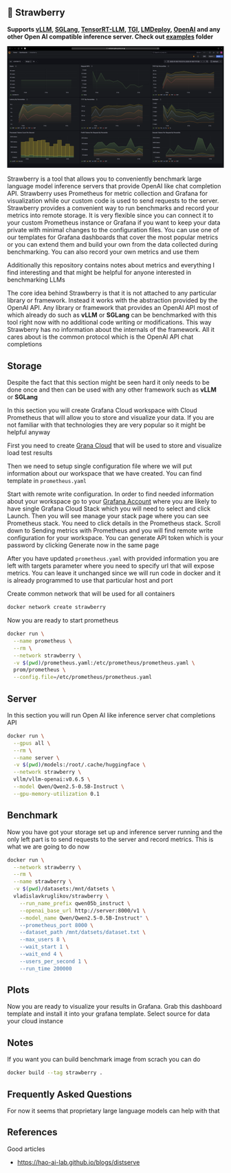 ## 🍓 Strawberry

**Supports [vLLM](https://github.com/vllm-project/vllm), [SGLang](https://github.com/sgl-project/sglang), [TensorRT-LLM](https://github.com/NVIDIA/TensorRT-LLM), [TGI](https://github.com/huggingface/text-generation-inference), [LMDeploy](https://github.com/InternLM/lmdeploy), [OpenAI](http://openai.com) and any other Open AI compatible inference server. Check out [examples](./examples) folder**

![Dashboard Image](./resources/dashboard.png)

Strawberry is a tool that allows you to conveniently benchmark large language model inference servers that provide OpenAI like chat completion API. Strawberry uses Prometheus for metric collection and Grafana for visualization while our custom code is used to send requests to the server. Strawberry provides a convenient way to run benchmarks and record your metrics into remote storage. It is very flexible since you can connect it to your custom Prometheus instance or Grafana if you want to keep your data private with minimal changes to the configuration files. You can use one of our templates for Grafana dashboards that cover the most popular metrics or you can extend them and build your own from the data collected during benchmarking. You can also record your own metrics and use them

Additionally this repository contains notes about metrics and everything I find interesting and that might be helpful for anyone interested in benchmarking LLMs

The core idea behind Strawberry is that it is not attached to any particular library or framework. Instead it works with the abstraction provided by the OpenAI API. Any library or framework that provides an OpenAI API most of which already do such as **vLLM** or **SGLang** can be benchmarked with this tool right now with no additional code writing or modifications. This way Strawberry has no information about the internals of the framework. All it cares about is the common protocol which is the OpenAI API chat completions

## Storage

Despite the fact that this section might be seen hard it only needs to be done once and then can be used with any other framework such as **vLLM** or **SGLang**

In this section you will create Grafana Cloud workspace with Cloud Prometheus that will allow you to store and visualize your data. If you are not familiar with that technologies they are very popular so it might be helpful anyway

First you need to create [Grana Cloud](https://grafana.com/products/cloud) that will be used to store and visualize load test results

Then we need to setup single configuration file where we will put information about our workspace that we have created. You can find template in `prometheus.yaml`

Start with remote write configuration. In order to find needed information about your workspace go to your [Grafana Account](https://grafana.com/auth/sign-in) where you are likely to have single Grafana Cloud Stack which you will need to select and click Launch. Then you will see manage your stack page where you can see Prometheus stack. You need to click details in the Prometheus stack. Scroll down to Sending metrics with Prometheus and you will find remote write configuration for your workspace. You can generate API token which is your password by clicking Generate now in the same page

After you have updated `prometheus.yaml` with provided information you are left with targets parameter where you need to specify url that will expose metrics. You can leave it unchanged since we will run code in docker and it is already programmed to use that particular host and port

Create common network that will be used for all containers

```bash
docker network create strawberry
```

Now you are ready to start prometheus

```bash
docker run \
  --name prometheus \
  --rm \
  --network strawberry \
  -v $(pwd)/prometheus.yaml:/etc/prometheus/prometheus.yaml \
  prom/prometheus \
  --config.file=/etc/prometheus/prometheus.yaml
```

## Server

In this section you will run Open AI like inference server chat completions API

```bash
docker run \
  --gpus all \
  --rm \
  --name server \
  -v $(pwd)/models:/root/.cache/huggingface \
  --network strawberry \
  vllm/vllm-openai:v0.6.5 \
  --model Qwen/Qwen2.5-0.5B-Instruct \
  --gpu-memory-utilization 0.1
```

## Benchmark

Now you have got your storage set up and inference server running and the only left part is to send requests to the server and record metrics. This is what we are going to do now

```bash
docker run \
  --network strawberry \
  --rm \
  --name strawberry \
  -v $(pwd)/datasets:/mnt/datsets \
  vladislavkruglikov/strawberry \
    --run_name_prefix qwen05b_instruct \
    --openai_base_url http://server:8000/v1 \
    --model_name Qwen/Qwen2.5-0.5B-Instruct" \
    --prometheus_port 8000 \
    --dataset_path /mnt/datsets/dataset.txt \
    --max_users 8 \
    --wait_start 1 \
    --wait_end 4 \
    --users_per_second 1 \
    --run_time 200000
```

## Plots

Now you are ready to visualize your results in Grafana. Grab this dashboard template and install it into your grafana template. Select source for data your cloud instance

## Notes

If you want you can build benchmark image from scrach you can do

```bash
docker build --tag strawberry .
```

## Frequently Asked Questions

For now it seems that proprietary large language models can help with that

## References

Good articles

* https://hao-ai-lab.github.io/blogs/distserve
